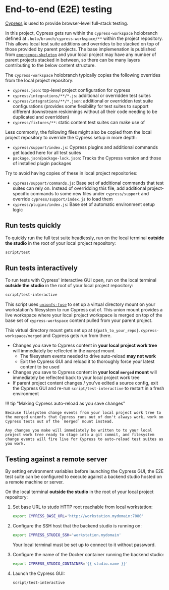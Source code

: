 # End-to-end (E2E) testing

[Cypress](https://www.cypress.io/) is used to provide browser-level full-stack testing.

In this project, Cypress gets run within the `cypress-workspace` holobranch defined at `.holo/branch/cypress-workspace/**` within the project repository. This allows local test suite additions and overrides to be stacked on top of those provided by parent projects. The base implemenation is published from [`emergence-skeleton`](https://github.com/JarvusInnovations/emergence-skeleton) and your local project may have any number of parent projects stacked in between, so there can be many layers contributing to the below content structure.

The `cypress-workspace` holobranch typically copies the following overrides from the local project repository:

- `cypress.json`: top-level project configuration for cypress
- `cypress/integrations/**/*.js`: additional or overridden test suites
- `cypress/integrations/**/*.json`: additional or overridden test suite configurations (provides some flexibility for test suites to support different downstream reskinnings without all their code needing to be duplicated and overridden)
- `cypress/fixtures/**`: static content test suites can make use of

Less commonly, the following files might also be copied from the local project repository to override the Cypress setup in more depth:

- `cypress/support/index.js`: Cypress plugins and additional commands get loaded here for all test suites
- `package.json`/`package-lock.json`: Tracks the Cypress version and those of installed plugin packages

Try to avoid having copies of these in local project repositories:

- `cypress/support/commands.js`: Base set of additional commands that test suites can rely on. Instead of overridding this file, add additional project-specific commands to some new files under `cypress/support` and override `cypress/support/index.js` to load them
- `cypress/plugins/index.js`: Base set of automatic environment setup logic

## Run tests quickly

To quickly run the full test suite headlessly, run on the local terminal **outside the studio** in the root of your local project repository:

```bash
script/test
```

## Run tests interactively

To run tests with Cypress' interactive GUI open, run on the local terminal **outside the studio** in the root of your local project repository:

```bash
script/test-interactive
```

This script uses [`unionfs-fuse`](https://github.com/rpodgorny/unionfs-fuse) to set up a virtual directory mount on your workstation's filesystem to run Cypress out of. This union mount provides a live workspace where your local project workspace is merged on top of the base set of `cypress-workspace` content pulled from your parent project.

This virtual directory mount gets set up at `${path_to_your_repo}.cypress-workspace/merged` and Cypress gets run from there.

- Changes you save to Cypress content in **your local project work tree** will immediately be reflected in the `merged` mount
    - The filesystem events needed to drive auto-reload **may not work**
    - Exit the Cypress GUI and reload it to thoroughly force your latest content to be used
- Changes you save to Cypress content in **your local `merged` mount** will immediately be reflected back to your local project work tree
- If parent project content changes / you've edited a source config, exit the Cypress GUI and re-run `script/test-interactive` to restart in a fresh environment

!!! tip "Making Cypress auto-reload as you save changes"

    Because filesystem change events from your local project work tree to the merged unionfs that Cypress runs out of don't always work, work on Cypress tests out of the `merged` mount instead.

    Any changes you make will immediately be written to to your local project work tree ready to stage into a git commit, and filesystem change events will fire live for Cypress to auto-reload test suites as you work.

## Testing against a remote server

By setting environment variables before launching the Cypress GUI, the E2E test suite can be configured to execute against a backend studio hosted on a remote machine or server.

On the local terminal **outside the studio** in the root of your local project repository:

1. Set base URL to studo HTTP root reachable from local workstation:

    ```bash
    export CYPRESS_BASE_URL='http://workstation.mydomain:7080'
    ```

2. Configure the SSH host that the backend studio is running on:

    ```bash
    export CYPRESS_STUDIO_SSH='workstation.mydomain'
    ```

    Your local terminal must be set up to connect to it without password.

3. Configure the name of the Docker container running the backend studio:

    ```bash
    export CYPRESS_STUDIO_CONTAINER='{{ studio.name }}'
    ```

4. Launch the Cypress GUI:

    ```bash
    script/test-interactive
    ```
